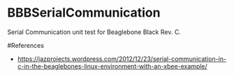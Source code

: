 # BBBSerialCommunication
Serial Communication unit test for Beaglebone Black Rev. C.

#References
- https://jazprojects.wordpress.com/2012/12/23/serial-communication-in-c-in-the-beaglebones-linux-environment-with-an-xbee-example/
